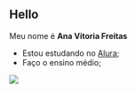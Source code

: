 ## Hello

Meu nome é **Ana Vitoria Freitas**

- Estou estudando no [Alura](https://www.alura.com.br);
- Faço o ensino médio;

![](https://media1.tenor.com/m/IrIItfk0NLAAAAAC/student-stude.gif)
